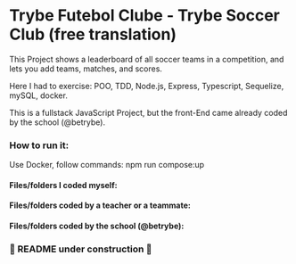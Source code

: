 # Trybe Futebol Clube - Trybe Soccer Club (free translation)

This Project shows a leaderboard of all soccer teams in a competition, and lets you add teams, matches, and scores.

Here I had to exercise: POO, TDD, Node.js, Express, Typescript, Sequelize, mySQL, docker.

This is a fullstack JavaScript Project, but the front-End came already coded by the school (@betrybe).


### How to run it:

Use Docker, follow commands:
  npm run compose:up
  


#### Files/folders I coded myself:


#### Files/folders coded by a teacher or a teammate:


#### Files/folders coded by the school (@betrybe):


### 🚧 README under construction 🚧
